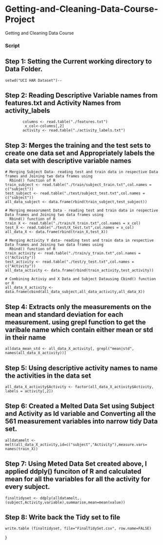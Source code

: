 Getting-and-Cleaning-Data-Course-Project
========================================
Getting and Cleaning Data Course 

### Script 

## Step 1: Setting the Current working directory to Data Folder.
    setwd("UCI HAR Dataset")-- 
## Step 2: Reading Descriptive Variable names from features.txt and Activity Names from activity_labels
            columns <- read.table("./features.txt")
             x_col<-columns[,2]
            activity <- read.table("./activity_labels.txt")
    
## Step 3:  Merges the training and the test sets to create one data set and Appropriately labels the data set with                      descriptive variable names   
    
    # Merging Subject Data- reading test and train data in respective Data frames and Joining two data frames using 
      Rbind() function of R
    train_subject <- read.table("./train/subject_train.txt",col.names = c("subject"))
    test_subject <- read.table("./test/subject_test.txt",col.names = c("subject"))
    all_data_subject <- data.frame(rbind(train_subject,test_subject))
    
    # Merging mesearument Data - reading test and train data in respective Data frames and Joining two data frames using 
      Rbind() function of R
    train_X <- read.table("./train/X_train.txt",col.names = x_col)
    test_X <- read.table("./test/X_test.txt",col.names = x_col)
    all_data_X <- data.frame(rbind(train_X,test_X))
    
    # Merging Activity Y data- reading test and train data in respective Data frames and Joining two data frames using 
      Rbind() function of R
    train_activity <- read.table("./train/y_train.txt",col.names = c("Activity"))
    test_activity <- read.table("./test/y_test.txt",col.names = c("Activity"))
    all_data_activity <- data.frame(rbind(train_activity,test_activity))

    # Combining Activiy and X Data and Subject Datausing Cbind() function or R
    all_data_X_activity <- data.frame(cbind(all_data_subject,all_data_activity,all_data_X)) 

    
## Step 4: Extracts only the measurements on the mean and standard deviation for each measurement. using grepl function to get the varibale name which contain either mean or std in their name
    
    alldata_mean_std <- all_data_X_activity[, grepl("mean|std", names(all_data_X_activity))]
   
    
## Step 5: Using descriptive activity names to name the activities in the data set
    all_data_X_activity$Activity <- factor(all_data_X_activity$Activity, labels = activity[,2])
   

## Step 6: Created a Melted Data Set using Subject and Activity as Id variable and Converting all the 561 measurement variables into narrow tidy Data set. 
    alldatamelt <- melt(all_data_X_activity,id=c("subject","Activity"),measure.vars= names(train_X))
## Step 7: Using Meted Data Set created above, I applied ddply() funciton of R and calculated mean for all the variables for all the activity for every subject. 
    finaltidyset <- ddply(alldatamelt,.(subject,Activity,variable),summarise,mean=mean(value))
## Step 8: Write back the Tidy set to file
    write.table (finaltidyset, file="FinalTidySet.csv", row.name=FALSE)

}  
